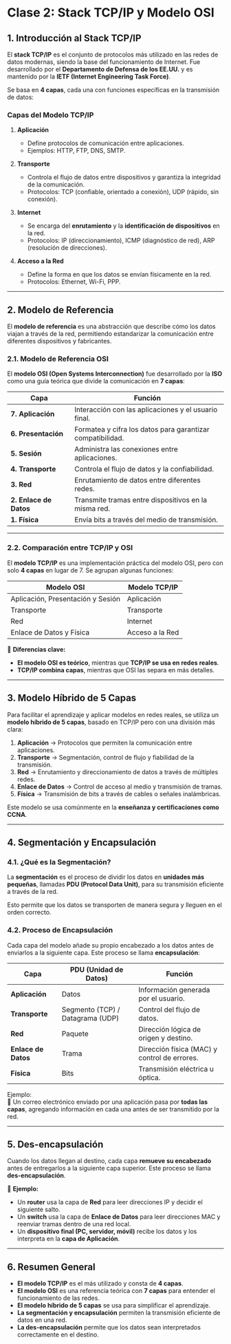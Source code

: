 # **Clase 2: Stack TCP/IP y Modelo OSI**

## **1. Introducción al Stack TCP/IP**
El **stack TCP/IP** es el conjunto de protocolos más utilizado en las redes de datos modernas, siendo la base del funcionamiento de Internet. Fue desarrollado por el **Departamento de Defensa de los EE.UU.** y es mantenido por la **IETF (Internet Engineering Task Force)**.  

Se basa en **4 capas**, cada una con funciones específicas en la transmisión de datos:

### **Capas del Modelo TCP/IP**
1. **Aplicación**  
   - Define protocolos de comunicación entre aplicaciones.  
   - Ejemplos: HTTP, FTP, DNS, SMTP.  

2. **Transporte**  
   - Controla el flujo de datos entre dispositivos y garantiza la integridad de la comunicación.  
   - Protocolos: TCP (confiable, orientado a conexión), UDP (rápido, sin conexión).  

3. **Internet**  
   - Se encarga del **enrutamiento** y la **identificación de dispositivos** en la red.  
   - Protocolos: IP (direccionamiento), ICMP (diagnóstico de red), ARP (resolución de direcciones).  

4. **Acceso a la Red**  
   - Define la forma en que los datos se envían físicamente en la red.  
   - Protocolos: Ethernet, Wi-Fi, PPP.  

---

## **2. Modelo de Referencia**
El **modelo de referencia** es una abstracción que describe cómo los datos viajan a través de la red, permitiendo estandarizar la comunicación entre diferentes dispositivos y fabricantes.

### **2.1. Modelo de Referencia OSI**
El **modelo OSI (Open Systems Interconnection)** fue desarrollado por la **ISO** como una guía teórica que divide la comunicación en **7 capas**:

| Capa | Función |
|------|---------|
| **7. Aplicación** | Interacción con las aplicaciones y el usuario final. |
| **6. Presentación** | Formatea y cifra los datos para garantizar compatibilidad. |
| **5. Sesión** | Administra las conexiones entre aplicaciones. |
| **4. Transporte** | Controla el flujo de datos y la confiabilidad. |
| **3. Red** | Enrutamiento de datos entre diferentes redes. |
| **2. Enlace de Datos** | Transmite tramas entre dispositivos en la misma red. |
| **1. Física** | Envía bits a través del medio de transmisión. |

---

### **2.2. Comparación entre TCP/IP y OSI**
El **modelo TCP/IP** es una implementación práctica del modelo OSI, pero con solo **4 capas** en lugar de 7. Se agrupan algunas funciones:

| Modelo OSI | Modelo TCP/IP |
|------------|--------------|
| Aplicación, Presentación y Sesión | Aplicación |
| Transporte | Transporte |
| Red | Internet |
| Enlace de Datos y Física | Acceso a la Red |

📌 **Diferencias clave:**  
- **El modelo OSI es teórico**, mientras que **TCP/IP se usa en redes reales**.  
- **TCP/IP combina capas**, mientras que OSI las separa en más detalles.  

---

## **3. Modelo Híbrido de 5 Capas**
Para facilitar el aprendizaje y aplicar modelos en redes reales, se utiliza un **modelo híbrido de 5 capas**, basado en TCP/IP pero con una división más clara:

1. **Aplicación** → Protocolos que permiten la comunicación entre aplicaciones.  
2. **Transporte** → Segmentación, control de flujo y fiabilidad de la transmisión.  
3. **Red** → Enrutamiento y direccionamiento de datos a través de múltiples redes.  
4. **Enlace de Datos** → Control de acceso al medio y transmisión de tramas.  
5. **Física** → Transmisión de bits a través de cables o señales inalámbricas.  

Este modelo se usa comúnmente en la **enseñanza y certificaciones como CCNA**.

---

## **4. Segmentación y Encapsulación**
### **4.1. ¿Qué es la Segmentación?**
La **segmentación** es el proceso de dividir los datos en **unidades más pequeñas**, llamadas **PDU (Protocol Data Unit)**, para su transmisión eficiente a través de la red.  

Esto permite que los datos se transporten de manera segura y lleguen en el orden correcto.

### **4.2. Proceso de Encapsulación**
Cada capa del modelo añade su propio encabezado a los datos antes de enviarlos a la siguiente capa. Este proceso se llama **encapsulación**:

| Capa | PDU (Unidad de Datos) | Función |
|------|----------------|----------|
| **Aplicación** | Datos | Información generada por el usuario. |
| **Transporte** | Segmento (TCP) / Datagrama (UDP) | Control del flujo de datos. |
| **Red** | Paquete | Dirección lógica de origen y destino. |
| **Enlace de Datos** | Trama | Dirección física (MAC) y control de errores. |
| **Física** | Bits | Transmisión eléctrica u óptica. |

Ejemplo:  
🔹 Un correo electrónico enviado por una aplicación pasa por **todas las capas**, agregando información en cada una antes de ser transmitido por la red.

---

## **5. Des-encapsulación**
Cuando los datos llegan al destino, cada capa **remueve su encabezado** antes de entregarlos a la siguiente capa superior. Este proceso se llama **des-encapsulación**.

📌 **Ejemplo:**  
- Un **router** usa la capa de **Red** para leer direcciones IP y decidir el siguiente salto.  
- Un **switch** usa la capa de **Enlace de Datos** para leer direcciones MAC y reenviar tramas dentro de una red local.  
- Un **dispositivo final (PC, servidor, móvil)** recibe los datos y los interpreta en la **capa de Aplicación**.  

---

## **6. Resumen General**
- **El modelo TCP/IP** es el más utilizado y consta de **4 capas**.  
- **El modelo OSI** es una referencia teórica con **7 capas** para entender el funcionamiento de las redes.  
- **El modelo híbrido de 5 capas** se usa para simplificar el aprendizaje.  
- **La segmentación y encapsulación** permiten la transmisión eficiente de datos en una red.  
- **La des-encapsulación** permite que los datos sean interpretados correctamente en el destino.  
